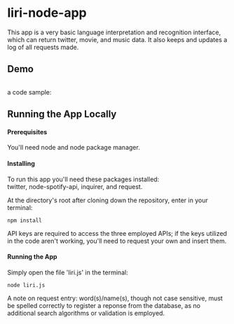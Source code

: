 # liri-node-app

This app is a very basic language interpretation and recognition interface, which can return twitter, movie, and music data.  It also keeps and updates a log of all requests made.  


## Demo

![]()

a code sample:
![]()


## Running the App Locally

#### Prerequisites

You'll need node and node package manager. 


#### Installing

To run this app you'll need these packages installed:  
twitter, node-spotify-api, inquirer, and request.  

At the directory's root after cloning down the repository, enter in your terminal:

```
npm install 
```

API keys are required to access the three employed APIs;  if the keys utilized in the code aren't working, you'll need to request your own and insert them. 


#### Running the App

Simply open the file 'liri.js' in the terminal:
```
node liri.js
```  
A note on request entry: word(s)/name(s), though not case sensitive, must be spelled correctly to register a reponse from the database, as no additional search algorithms or validation is employed.
